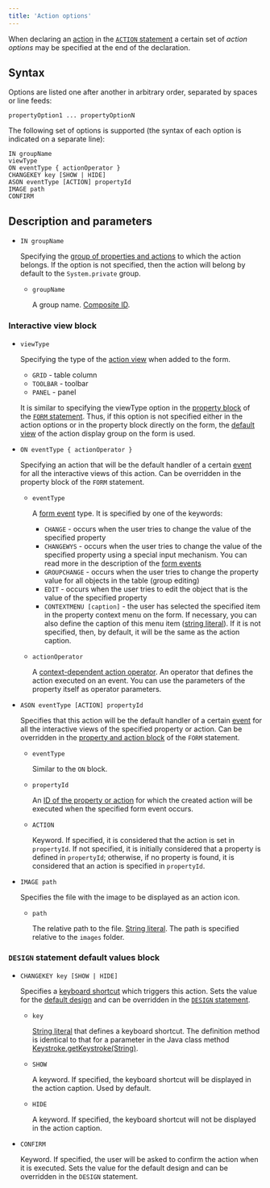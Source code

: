 ```yaml
---
title: 'Action options'
---
```


When declaring an [action](Actions.md) in the [`ACTION` statement](ACTION_statement.md) a certain set of *action options* may be specified at the end of the declaration. 

## Syntax

Options are listed one after another in arbitrary order, separated by spaces or line feeds:

```
propertyOption1 ... propertyOptionN
```

The following set of options is supported (the syntax of each option is indicated on a separate line):

```
IN groupName
viewType
ON eventType { actionOperator }
CHANGEKEY key [SHOW | HIDE]
ASON eventType [ACTION] propertyId
IMAGE path
CONFIRM
```

## Description and parameters

- `IN groupName`

    Specifying the [group of properties and actions](Groups_of_properties_and_actions.md) to which the action belongs. If the option is not specified, then the action will belong by default to the `System.private` group.

    - `groupName`
    
        A group name. [Composite ID](IDs.md#cid).

### Interactive view block

- `viewType`

    Specifying the type of the [action view](Interactive_view.md#property) when added to the form.

    - `GRID` - table column
    - `TOOLBAR` - toolbar
    - `PANEL` - panel

  It is similar to specifying the viewType option in the [property block](Properties_and_actions_block.md) of the [`FORM` statement](FORM_statement.md). Thus, if this option is not specified either in the action options or in the property block directly on the form, the [default view](Interactive_view.md#property) of the action display group on the form is used.

- `ON eventType { actionOperator }`

    Specifying an action that will be the default handler of a certain [event](Form_events.md) for all the interactive views of this action. Can be overridden in the property block of the `FORM` statement.

    - `eventType`

        A [form event](Form_events.md) type. It is specified by one of the keywords:

        - `CHANGE` - occurs when the user tries to change the value of the specified property
        - `CHANGEWYS` - occurs when the user tries to change the value of the specified property using a special input mechanism. You can read more in the description of the [form events](Form_events.md) 
        - `GROUPCHANGE` - occurs when the user tries to change the property value for all objects in the table (group editing)
        - `EDIT` - occurs when the user tries to edit the object that is the value of the specified property
        - `CONTEXTMENU [caption]` - the user has selected the specified item in the property context menu on the form. If necessary, you can also define the caption of this menu item ([string literal](Literals.md#strliteral)). If it is not specified, then, by default, it will be the same as the action caption.

    - `actionOperator`

        A [context-dependent action operator](Action_operators.md#contextdependent). An operator that defines the action executed on an event. You can use the parameters of the property itself as operator parameters.

- `ASON eventType [ACTION] propertyId`

    Specifies that this action will be the default handler of a certain [event](Form_events.md) for all the interactive views of the specified property or action. Can be overridden in the [property and action block](Properties_and_actions_block.md) of the `FORM` statement. 

    - `eventType`

        Similar to the `ON` block.

    - `propertyId`

        An [ID of the property or action](IDs.md#propertyid) for which the created action will be executed when the specified form event occurs.

    - `ACTION`

        Keyword. If specified, it is considered that the action is set in `propertyId`. If not specified, it is initially considered that a property is defined in `propertyId`; otherwise, if no property is found, it is considered that an action is specified in `propertyId`.

- `IMAGE path`

    Specifies the file with the image to be displayed as an action icon.

    - `path`
     
        The relative path to the file. [String literal](Literals.md#strliteral). The path is specified relative to the `images` folder.

### `DESIGN` statement default values block

- `CHANGEKEY key [SHOW | HIDE]`

    Specifies a [keyboard shortcut](Form_events.md#keyboard) which triggers this action. Sets the value for the [default design](Form_design.md#defaultDesign) and can be overridden in the [`DESIGN` statement](DESIGN_statement.md).

    - `key`
     
        [String literal](Literals.md#strliteral) that defines a keyboard shortcut. The definition method is identical to that for a parameter in the Java class method [Keystroke.getKeystroke(String)](http://docs.oracle.com/javase/7/docs/api/javax/swing/KeyStroke.html#getKeyStroke(java.lang.String)).

    - `SHOW`
    
        A keyword. If specified, the keyboard shortcut will be displayed in the action caption. Used by default.

    - `HIDE`
     
        A keyword. If specified, the keyboard shortcut will not be displayed in the action caption. 

- `CONFIRM`

    Keyword. If specified, the user will be asked to confirm the action when it is executed. Sets the value for the default design and can be overridden in the `DESIGN` statement.
